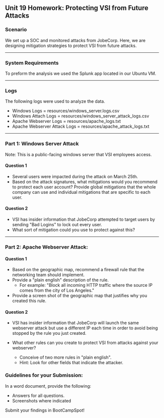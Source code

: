 ## Unit 19 Homework: Protecting VSI from Future Attacks

### Scenario

We set up a SOC and monitored attacks from JobeCorp. Here, we are designing mitigation strategies to protect VSI from future attacks. 

---

### System Requirements 

To preform the analysis we used the Splunk app located in our Ubuntu VM.

---

### Logs

The following logs were used to analyze the data.
- Windows Logs = resources/windows_server.logs.csv
- Windows Attach Logs = resources/windows_server_attack_logs.csv
- Apache Webserver Logs = resources/apache_logs.txt
- Apache Webserver Attack Logs = resources/apache_attack_logs.txt

---

### Part 1: Windows Server Attack

Note: This is a public-facing windows server that VSI employees access.
 
#### Question 1
- Several users were impacted during the attack on March 25th.
- Based on the attack signatures, what mitigations would you recommend to protect each user account? Provide global mitigations that the whole company can use and individual mitigations that are specific to each user.
  
#### Question 2
- VSI has insider information that JobeCorp attempted to target users by sending "Bad Logins" to lock out every user.
- What sort of mitigation could you use to protect against this?
  
---

### Part 2: Apache Webserver Attack:

#### Question 1
- Based on the geographic map, recommend a firewall rule that the networking team should implement.
- Provide a "plain english" description of the rule.
  - For example: "Block all incoming HTTP traffic where the source IP comes from the city of Los Angeles."
- Provide a screen shot of the geographic map that justifies why you created this rule. 
  
#### Question 2

- VSI has insider information that JobeCorp will launch the same webserver attack but use a different IP each time in order to avoid being stopped by the rule you just created.

- What other rules can you create to protect VSI from attacks against your webserver?
  - Conceive of two more rules in "plain english". 
  - Hint: Look for other fields that indicate the attacker.
  


### Guidelines for your Submission:
  
In a word document, provide the following:
- Answers for all questions.
- Screenshots where indicated

Submit your findings in BootCampSpot!

